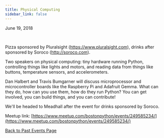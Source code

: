 ```yaml
---
title: Physical Computing
sidebar_link: false
---
```


June 19, 2018


   

Pizza sponsored by Pluralsight (https://www.pluralsight.com), drinks after sponsored by Soroco (http://soroco.com).

Two speakers on physical computing: tiny hardware running Python, controlling things like lights and motors, and reading data from things like buttons, temperature sensors, and accelerometers.

Dan Halbert and Travis Bumgarner will discuss microprocessor and microcontroller boards like the Raspberry Pi and Adafruit Gemma. What can they do, how can you use them, how do they run Python? You can get involved, you can build things, and you can contribute!

We'll be headed to Meadhall after the event for drinks sponsored by Soroco.


Meetup link: [https://www.meetup.com/bostonpython/events/249585234/](https://www.meetup.com/bostonpython/events/249585234/)

[Back to Past Events Page](index.md)